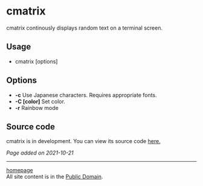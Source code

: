 # cmatrix
cmatrix continously displays random text on a terminal screen.

## Usage
- cmatrix [options]

## Options
- **-c** Use Japanese characters. Requires appropriate fonts.
- **-C [color]** Set color.
- **-r** Rainbow mode

## Source code
cmatrix is in development. You can view its source code [here.](https://github.com/abishekvashok/cmatrix)

*Page added on 2021-10-21*

---

[homepage](../index.html)\
All site content is in the [Public Domain](http://unlicense.org/).
